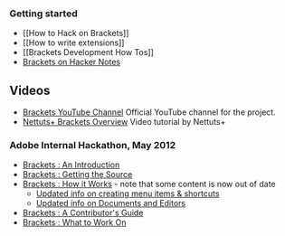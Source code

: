 ### Getting started
* [[How to Hack on Brackets]]
* [[How to write extensions]]
* [[Brackets Development How Tos]]
* [Brackets on Hacker Notes](http://www.thehackernotes.com/adobe/brackets)

## Videos

* [Brackets YouTube Channel](http://www.youtube.com/user/CodeBrackets) Official YouTube channel for the project.
* [Nettuts+ Brackets Overview](http://net.tutsplus.com/tutorials/tools-and-tips/a-peek-at-brackets/) Video tutorial by Nettuts+

### Adobe Internal Hackathon, May 2012
* [Brackets : An Introduction](http://www.youtube.com/watch?v=xirIHMtpc4c)
* [Brackets : Getting the Source](http://www.youtube.com/watch?v=ODUb-A2EsCc)
* [Brackets : How it Works](http://www.youtube.com/watch?v=xm9kSWZyawg) - note that some content is now out of date
    * [Updated info on creating menu items & shortcuts](How-to-write-extensions#wiki-uihooks)
    * [Updated info on Documents and Editors](Brackets-Development-How-Tos#wiki-doc)
* [Brackets : A Contributor's Guide](http://www.youtube.com/watch?v=WCoOyYb4XeU)
* [Brackets : What to Work On](http://www.youtube.com/watch?v=V2AxxC3J0kg&feature=plcp)
